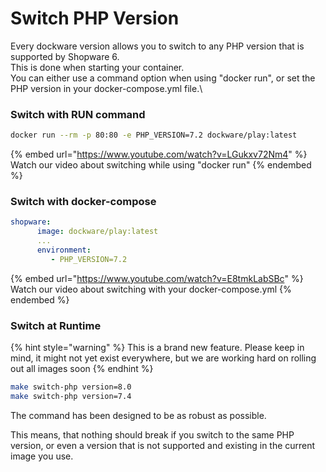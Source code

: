 # Switch PHP Version

Every dockware version allows you to switch to any PHP version that is supported by Shopware 6.\
This is done when starting your container.\
You can either use a command option when using "docker run", or set the PHP version in your docker-compose.yml file.\


### **Switch with RUN command**

```bash
docker run --rm -p 80:80 -e PHP_VERSION=7.2 dockware/play:latest
```

{% embed url="https://www.youtube.com/watch?v=LGukxv72Nm4" %}
Watch our video about switching while using "docker run"
{% endembed %}

### **Switch with docker-compose**

```yaml
shopware:
      image: dockware/play:latest
      ...
      environment:
         - PHP_VERSION=7.2
```

{% embed url="https://www.youtube.com/watch?v=E8tmkLabSBc" %}
Watch our video about switching with your docker-compose.yml
{% endembed %}

### **Switch at Runtime**

{% hint style="warning" %}
This is a brand new feature. Please keep in mind, it might not yet exist everywhere, but we are working hard on rolling out all images soon
{% endhint %}

```bash
make switch-php version=8.0
make switch-php version=7.4
```

The command has been designed to be as robust as possible.

This means, that nothing should break if you switch to the same PHP version, or even a version that is not supported and existing in the current image you use.

